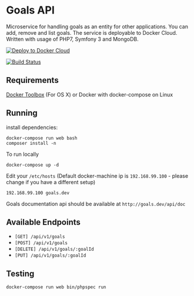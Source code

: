 Goals API
=========

Microservice for handling goals as an entity for other applications. You can add, remove and list goals. The service is deployable to Docker Cloud. Written with usage of PHP7, Symfony 3 and MongoDB.

[![Deploy to Docker Cloud](https://files.cloud.docker.com/images/deploy-to-dockercloud.svg)](https://cloud.docker.com/stack/deploy/)

[![Build Status](https://travis-ci.org/karolsojko/goals-api.svg?branch=master)](https://travis-ci.org/karolsojko/goals-api)

Requirements
------------

[Docker Toolbox](https://www.docker.com/products/docker-toolbox) (For OS X) or Docker with docker-compose on Linux

Running
-------

install dependencies:

```
docker-compose run web bash
composer install -n
```

To run locally

```
docker-compose up -d
```

Edit your `/etc/hosts` (Default docker-machine ip is `192.168.99.100` - please change if you have a different setup)

```
192.168.99.100 goals.dev
```

Goals documentation api should be available at `http://goals.dev/api/doc`

Available Endpoints
-------------------

- `[GET] /api/v1/goals`
- `[POST] /api/v1/goals`
- `[DELETE] /api/v1/goals/:goalId`
- `[PUT] /api/v1/goals/:goalId`


Testing
-------

```
docker-compose run web bin/phpspec run
```

